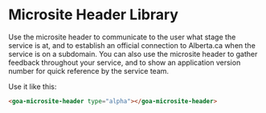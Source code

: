 # Microsite Header Library

Use the microsite header to communicate to the user what stage the service is at, and to establish an official connection to Alberta.ca when the service is on a subdomain. You can also use the microsite header to gather feedback throughout your service, and to show an application version number for quick reference by the service team.

Use it like this:
```html
<goa-microsite-header type="alpha"></goa-microsite-header>
```
